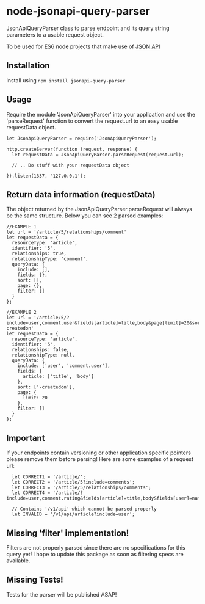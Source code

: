 # node-jsonapi-query-parser

JsonApiQueryParser class to parse endpoint and its query string parameters to a usable request object.

To be used for ES6 node projects that make use of [JSON API](http://jsonapi.org/)


## Installation

Install using  `npm install jsonapi-query-parser`


## Usage

Require the module 'JsonApiQueryParser' into your application and use the 'parseRequest' function to convert the request.url to an easy
usable requestData object.

```
let JsonApiQueryParser = require('JsonApiQueryParser');

http.createServer(function (request, response) {
  let requestData = JsonApiQueryParser.parseRequest(request.url);

  // .. Do stuff with your requestData object

}).listen(1337, '127.0.0.1');
```

## Return data information (requestData)

The object returned by the JsonApiQueryParser.parseRequest will always be the same structure.
Below you can see 2 parsed examples:

```
//EXAMPLE 1
let url = '/article/5/relationships/comment'
let requestData = {
  resourceType: 'article',
  identifier: '5',
  relationships: true,
  relationshipType: 'comment',
  queryData: {
    include: [],
    fields: {},
    sort: [],
    page: {},
    filter: []
  }
};

//EXAMPLE 2
let url = '/article/5/?include=user,comment.user&fields[article]=title,body&page[limit]=20&sort=-createdon'
let requestData = {
  resourceType: 'article',
  identifier: '5',
  relationships: false,
  relationshipType: null,
  queryData: {
    include: ['user', 'comment.user'],
    fields: {
      article: ['title', 'body']
    },
    sort: ['-createdon'],
    page: {
      limit: 20
    },
    filter: []
  }
};

```


## Important

If your endpoints contain versioning or other application specific pointers please remove them before parsing!
Here are some examples of a request url:

```
  let CORRECT1 = '/article/';
  let CORRECT2 = '/article/5?include=comments';
  let CORRECT3 = '/article/5/relationships/comments';
  let CORRECT4 = '/article/?include=user,comment.rating&fields[article]=title,body&fields[user]=name';

  // Contains '/v1/api' which cannot be parsed properly
  let INVALID = '/v1/api/article?include=user';
```

## Missing 'filter' implementation!

Filters are not properly parsed since there are no specifications for this query yet! I hope to update this package
as soon as filtering specs are available.


## Missing Tests!

Tests for the parser will be published ASAP!


